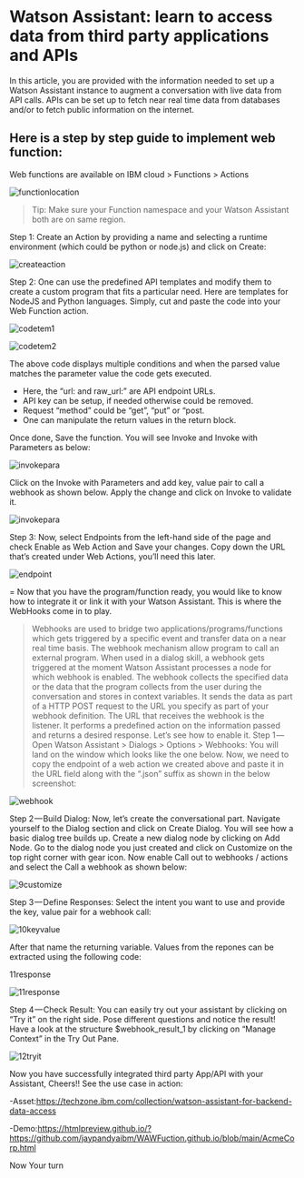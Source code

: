 # Watson Assistant: learn to access data from third party applications and APIs

In this article, you are provided with the information needed to set up a Watson Assistant instance to augment a conversation with live data from API calls. APIs can be set up to fetch near real time data from databases and/or to fetch public information on the internet.

## Here is a step by step guide to implement web function:

Web functions are available on IBM cloud > Functions > Actions

![functionlocation](https://github.com/jaypandyaibm/WAWFuction.github.io/blob/main/images/1function.png?raw=true)

>Tip: Make sure your Function namespace and your Watson Assistant both are on same region.

Step 1: Create an Action by providing a name and selecting a runtime environment (which could be python or node.js) and click on Create:

![createaction](./images/2CreateAction.png)
 
Step 2: One can use the predefined API templates and modify them to create a custom program that fits a particular need. Here are templates for NodeJS and Python languages.  Simply, cut and paste the code into your Web Function action. 

![codetem1](./images/3codetemp.png)

![codetem2](./images/4codetemp.png)

The above code displays multiple conditions and when the parsed value matches the parameter value the code gets executed. 
- Here, the “url: and raw_url:” are API endpoint URLs. 
- API key can be setup, if needed otherwise could be removed. 
- Request “method” could be “get”, “put” or “post. 
- One can manipulate the return values in the return block.

Once done, Save the function. You will see Invoke and Invoke with Parameters as below:

![invokepara](./images/5invokepara.png)

Click on the Invoke with Parameters and add key, value pair to call a webhook as shown below. Apply the change and click on Invoke to validate it.

![invokepara](./images/6invokepara.png)

Step 3: Now, select Endpoints from the left-hand side of the page and check Enable as Web Action and Save your changes.
Copy down the URL that’s created under Web Actions, you’ll need this later.

![endpoint](./images/7endpoint.png)



=
Now that you have the program/function ready, you would like to know how to integrate it or link it with your Watson Assistant. This is where the WebHooks come in to play.
>Webhooks are used to bridge two applications/programs/functions which gets triggered by a specific event and transfer data on a near real time basis.
The webhook mechanism allow program to call an external program. When used in a dialog skill, a webhook gets triggered at the moment Watson Assistant processes a node for which webhook is enabled. The webhook collects the specified data or the data that the program collects from the user during the conversation and stores in context variables. It sends the data as part of a HTTP POST request to the URL you specify as part of your webhook definition. The URL that receives the webhook is the listener. It performs a predefined action on the information passed and returns a desired response.
Let’s see how to enable it.
Step 1 — Open Watson Assistant > Dialogs > Options > Webhooks:
You will land on the window which looks like the one below. Now, we need to copy the endpoint of a web action we created above and paste it in the URL field along with the “.json” suffix as shown in the below screenshot:

![webhook](./images/8webhook.png)


Step 2 — Build Dialog:
Now, let’s create the conversational part. Navigate yourself to the Dialog section and click on Create Dialog. You will see how a basic dialog tree builds up. Create a new dialog node by clicking on Add Node.
Go to the dialog node you just created and click on Customize on the top right corner with gear icon. Now enable Call out to webhooks / actions and select the Call a webhook as shown below: 

![9customize](./images/9customize.png)

Step 3 — Define Responses: 
 Select the intent you want to use and provide the key, value pair for a webhook call: 

![10keyvalue](./images/10keyvalue.png)
 
After that name the returning variable. 
Values from the repones can be extracted using the following code:
<? $webhook_result_1.extract.data.count  ?>
11response

![11response](./images/11response.png)

Step 4 — Check Result:
You can easily try out your assistant by clicking on “Try it” on the right side. Pose different questions and notice the result! Have a look at the structure $webhook_result_1 by clicking on “Manage Context” in the Try Out Pane.

![12tryit](./images/12tryit.png)
 

Now you have successfully integrated third party App/API with your Assistant, Cheers!!
See the use case in action:

-Asset:https://techzone.ibm.com/collection/watson-assistant-for-backend-data-access

-Demo:https://htmlpreview.github.io/?https://github.com/jaypandyaibm/WAWFuction.github.io/blob/main/AcmeCorp.html

Now Your turn 

